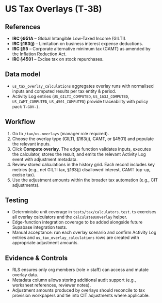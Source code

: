 # US Tax Overlays (T‑3B)

## References
- **IRC §951A** – Global Intangible Low-Taxed Income (GILTI).
- **IRC §163(j)** – Limitation on business interest expense deductions.
- **IRC §55** – Corporate alternative minimum tax (CAMT) as amended by the Inflation Reduction Act.
- **IRC §4501** – Excise tax on stock repurchases.

## Data model
- `us_tax_overlay_calculations` aggregates overlay runs with normalised inputs and computed results per tax entity & period.
- Activity Log entries (`US_GILTI_COMPUTED`, `US_163J_COMPUTED`, `US_CAMT_COMPUTED`, `US_4501_COMPUTED`) provide traceability with policy pack `T-GOV-1`.

## Workflow
1. Go to `/tax/us-overlays` (manager role required).
2. Choose the overlay type (GILTI, §163(j), CAMT, or §4501) and populate the relevant inputs.
3. Click **Compute overlay**. The edge function validates inputs, executes the calculator, stores the result, and emits the relevant Activity Log event with adjustment metadata.
4. Review stored calculations in the history grid. Each record includes key metrics (e.g., net GILTI tax, §163(j) disallowed interest, CAMT top-up, excise tax).
5. Use the adjustment amounts within the broader tax automation (e.g., CIT adjustments).

## Testing
- Deterministic unit coverage in `tests/tax/calculators.test.ts` exercises all overlay calculators and the `calculateUsOverlay` helper.
- Edge-function integration coverage to be added alongside future Supabase integration tests.
- Manual acceptance: run each overlay scenario and confirm Activity Log entries and `us_tax_overlay_calculations` rows are created with appropriate adjustment amounts.

## Evidence & Controls
- RLS ensures only org members (role ≥ staff) can access and mutate overlay data.
- Metadata column allows storing additional audit support (e.g., worksheet references, reviewer notes).
- Adjustment amounts produced by overlays should reconcile to tax provision workpapers and tie into CIT adjustments where applicable.
